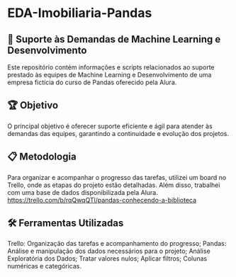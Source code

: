 # EDA-Imobiliaria-Pandas
## 📌 Suporte às Demandas de Machine Learning e Desenvolvimento
Este repositório contém informações e scripts relacionados ao suporte prestado às equipes de Machine Learning e Desenvolvimento de uma empresa fictícia do curso de Pandas oferecido pela Alura.

## 🏆 Objetivo
O principal objetivo é oferecer suporte eficiente e ágil para atender às demandas das equipes, garantindo a continuidade e evolução dos projetos.

## 📋 Metodologia
Para organizar e acompanhar o progresso das tarefas, utilizei um board no Trello, onde as etapas do projeto estão detalhadas. Além disso, trabalhei com uma base de dados disponibilizada pela Alura.
https://trello.com/b/rqQwqQTl/pandas-conhecendo-a-biblioteca 

## 🛠️ Ferramentas Utilizadas
Trello: Organização das tarefas e acompanhamento do progresso;
Pandas: Análise e manipulação dos dados necessários para o projeto;
Análise Exploratória dos Dados;
Tratar valores nulos;
Aplicar filtros;
Colunas numéricas e categóricas.
